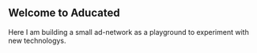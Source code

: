 ## Welcome to Aducated

Here I am building a small ad-network as a playground to experiment with new technologys.

